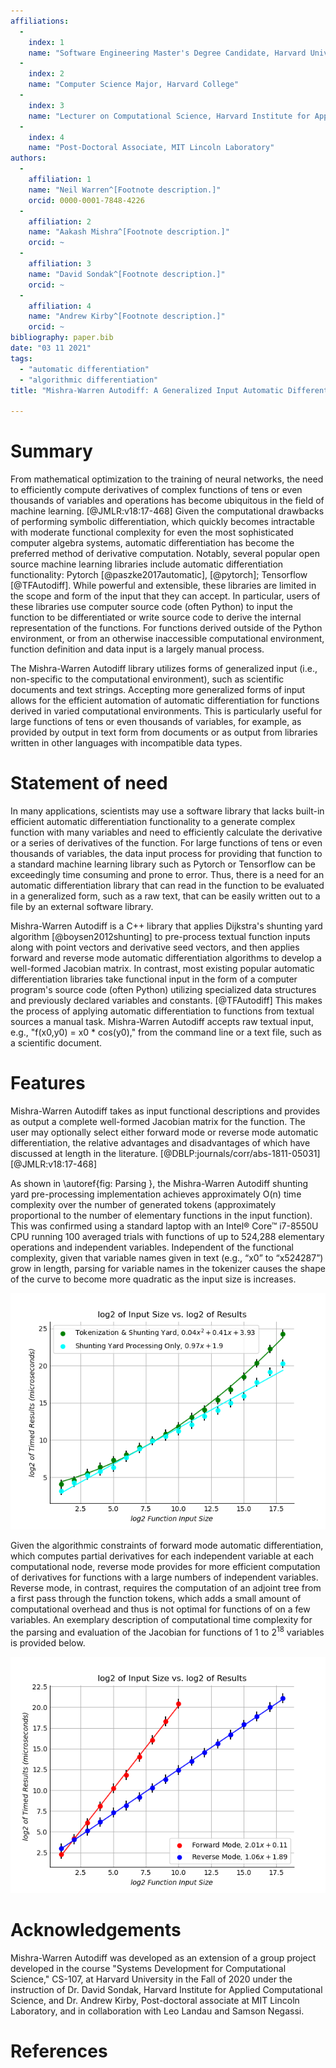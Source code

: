 ```yaml
--- 
affiliations: 
  - 
    index: 1
    name: "Software Engineering Master's Degree Candidate, Harvard University, Extension School"
  - 
    index: 2
    name: "Computer Science Major, Harvard College"
  - 
    index: 3
    name: "Lecturer on Computational Science, Harvard Institute for Applied Computational Science"
  - 
    index: 4
    name: "Post-Doctoral Associate, MIT Lincoln Laboratory"
authors: 
  - 
    affiliation: 1
    name: "Neil Warren^[Footnote description.]"
    orcid: 0000-0001-7848-4226
  - 
    affiliation: 2
    name: "Aakash Mishra^[Footnote description.]"
    orcid: ~
  - 
    affiliation: 3
    name: "David Sondak^[Footnote description.]"
    orcid: ~
  - 
    affiliation: 4
    name: "Andrew Kirby^[Footnote description.]"
    orcid: ~
bibliography: paper.bib
date: "03 11 2021"
tags: 
  - "automatic differentiation"
  - "algorithmic differentiation"
title: "Mishra-Warren Autodiff: A Generalized Input Automatic Differentiation library in C++"

---
```


# Summary

From mathematical optimization to the training of neural networks, the need to efficiently compute  derivatives of complex functions of tens or even thousands of variables and operations has become ubiquitous in the field of machine learning.  [@JMLR:v18:17-468]  Given the computational drawbacks of performing symbolic differentiation, which quickly becomes intractable with moderate functional complexity for even the most sophisticated computer algebra systems, automatic differentiation has become the preferred method of derivative computation.  Notably, several popular open source machine learning libraries include automatic differentiation functionality: Pytorch [@paszke2017automatic], [@pytorch]; Tensorflow [@TFAutodiff].  While powerful and extensible, these libraries are limited in the scope and form of the input that they can accept.  In particular, users of these libraries use computer source code (often Python) to input the function to be differentiated or write source code to derive the internal representation of the functions.  For functions derived outside of the Python environment, or from an otherwise inaccessible computational environment, function definition and data input is a largely manual process.  

The Mishra-Warren Autodiff library utilizes forms of generalized input (i.e., non-specific to the computational environment), such as scientific documents and text strings. Accepting more generalized forms of input allows for the efficient automation of automatic differentiation for functions derived in varied computational environments.  This is particularly useful for large functions of tens or even thousands of variables, for example, as provided by output in text form from documents or as output from libraries written in other languages with incompatible data types. 

# Statement of need

In many applications, scientists may use a software library that lacks built-in efficient automatic differentiation functionality to a generate complex function with many variables and need to efficiently calculate the derivative or a series of derivatives of the function.  For large functions of tens or even thousands of variables, the data input process for providing that function to a standard machine learning library such as Pytorch or Tensorflow can be exceedingly time consuming and prone to error.  Thus, there is a need for an automatic differentiation library that can read in the function to be evaluated in a generalized form, such as a raw text, that can be easily written out to a file by an external software library. 

Mishra-Warren Autodiff is a C++ library that applies Dijkstra's shunting yard algorithm [@boysen2012shunting] to pre-process textual function inputs along with point vectors and derivative seed vectors, and then applies forward and reverse mode automatic differentiation algorithms to develop a well-formed Jacobian matrix. In contrast, most existing popular automatic differentiation libraries take functional input in the form of a computer program's source code (often Python) utilizing specialized data structures and previously declared variables and constants. [@TFAutodiff] This makes the process of applying automatic differentiation to functions from textual sources a manual task. Mishra-Warren Autodiff accepts raw textual input, e.g., "f(x0,y0) = x0 * cos(y0)," from the command line or a text file, such as a scientific document. 

# Features 
Mishra-Warren Autodiff takes as input functional descriptions and provides as output a complete well-formed Jacobian matrix for the function.  The user may optionally select either forward mode or reverse mode automatic differentiation, the relative advantages and disadvantages of which have discussed at length in the literature. [@DBLP:journals/corr/abs-1811-05031] [@JMLR:v18:17-468]

As shown in \autoref{fig: Parsing }, the Mishra-Warren Autodiff shunting yard pre-processing implementation achieves approximately O(n) time complexity over the number of generated tokens (approximately proportional to the number of elementary functions in the input function).  This was confirmed using a standard laptop with an Intel® Core™ i7-8550U CPU running 100 averaged trials with functions of up to 524,288 elementary operations and independent variables.   Independent of the functional complexity, given that variable names given in text (e.g., “x0” to “x524287”) grow in length, parsing for variable names in the tokenizer causes the shape of the curve to become more quadratic as the input size is increases. 

![ Parsing tokenization scaling.\label{fig:Parsing}](processing.png)

Given the algorithmic constraints of forward mode automatic differentiation, which computes partial derivatives for each independent variable at each computational node, reverse mode provides for more efficient computation of derivatives for functions with a large numbers of independent variables.  Reverse mode, in contrast, requires the computation of an adjoint tree from a first pass through the function tokens, which adds a small amount of computational overhead and thus is not optimal for functions of on a few variables.  An exemplary description of computational time complexity for the parsing and evaluation of the Jacobian for functions of 1 to $2^{18}$ variables is provided below. 

![ Forward vs. Reverse Mode.\label{fig:fwdrev }](fwd_vs_rev.png)

# Acknowledgements

Mishra-Warren Autodiff was developed as an extension of a group project developed in the course "Systems Development for Computational Science," CS-107, at Harvard University in the Fall of 2020 under the instruction of Dr. David Sondak, Harvard Institute for Applied Computational Science, and Dr. Andrew Kirby, Post-doctoral associate at MIT Lincoln Laboratory, and in collaboration with Leo Landau and Samson Negassi. 

# References



